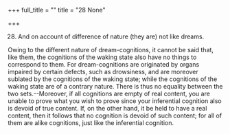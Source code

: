 +++
full_title = ""
title = "28 None"

+++




28. And on account of difference of nature (they are) not like dreams.

Owing to the different nature of dream-cognitions, it cannot be said that, like them, the cognitions of the waking state also have no things to correspond to them. For dream-cognitions are originated by organs impaired by certain defects, such as drowsiness, and are moreover sublated by the cognitions of the waking state; while the cognitions of the waking state are of a contrary nature. There is thus no equality between the two sets.--Moreover, if all cognitions are empty of real content, you are unable to prove what you wish to prove since your inferential cognition also is devoid of true content. If, on the other hand, it be held to have a real content, then it follows that no cognition is devoid of such content; for all of them are alike cognitions, just like the inferential cognition.

